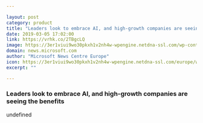 ```yaml
---

layout: post
category: product
title: "Leaders look to embrace AI, and high-growth companies are seeing the benefits"
date: 2019-03-05 17:02:00
link: https://vrhk.co/2TBgcLQ
image: https://3er1viui9wo30pkxh1v2nh4w-wpengine.netdna-ssl.com/wp-content/uploads/prod/sites/93/2019/03/business-meeting-1024x683.jpg
domain: news.microsoft.com
author: "Microsoft News Centre Europe"
icon: https://3er1viui9wo30pkxh1v2nh4w-wpengine.netdna-ssl.com/europe/wp-content/themes/microsoft-news-center-2016/assets/img/site-icon.png
excerpt: ""

---
```


### Leaders look to embrace AI, and high-growth companies are seeing the benefits

undefined